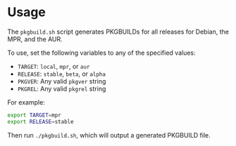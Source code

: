 # Usage
The `pkgbuild.sh` script generates PKGBUILDs for all releases for Debian, the MPR, and the AUR.

To use, set the following variables to any of the specified values:

- `TARGET`: `local`, `mpr`, or `aur`
- `RELEASE`: `stable`, `beta`, or `alpha`
- `PKGVER`: Any valid `pkgver` string
- `PKGREL`: Any valid `pkgrel` string

For example:

```sh
export TARGET=mpr
export RELEASE=stable
```

Then run `./pkgbuild.sh`, which will output a generated PKGBUILD file.
